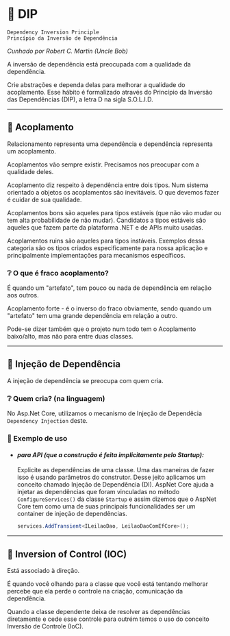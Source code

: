 # 📍 DIP
`Dependency Inversion Principle`<br>
`Princípio da Inversão de Dependência`

*Cunhado por Robert C. Martin (Uncle Bob)*

A inversão de dependência está preocupada com a qualidade da dependência.

Crie abstrações e dependa delas para melhorar a qualidade do acoplamento. Esse hábito é formalizado através do Princípio da Inversão das Dependências (DIP), a letra D na sigla S.O.L.I.D.

---
## 🔹 Acoplamento
Relacionamento representa uma dependência e dependência representa um acoplamento.

Acoplamentos vão sempre existir. 
Precisamos nos preocupar com a qualidade deles. 

Acoplamento diz respeito à dependência entre dois tipos. 
Num sistema orientado a objetos os acoplamentos são inevitáveis. 
O que devemos fazer é cuidar de sua qualidade. 

Acoplamentos bons são aqueles para tipos estáveis (que não vão mudar ou tem alta probabilidade de não mudar). Candidatos a tipos estáveis são aqueles que fazem parte da plataforma .NET e de APIs muito usadas. 

Acoplamentos ruins são aqueles para tipos instáveis. Exemplos dessa categoria são os tipos criados especificamente para nossa aplicação e principalmente implementações para mecanismos específicos.

### ❔ O que é fraco acoplamento?
É quando um "artefato", tem pouco ou nada de dependência em relação aos outros.

Acoplamento forte - é o inverso do fraco obviamente, sendo quando um "artefato" tem uma grande dependência em relação a outro.

Pode-se dizer também que o projeto num todo tem o Acoplamento baixo/alto, mas não para entre duas classes.

---
## 🔹 Injeção de Dependência
A injeção de dependência se preocupa com quem cria.

### ❔ Quem cria? (na linguagem)
No Asp.Net Core, utilizamos o mecanismo de Injeção de Dependêcia `Dependency Injection` deste.

### 👣 Exemplo de uso 
+ #### *para API (que a construção é feita implicitamente pelo Startup):*
    Explicite as dependências de uma classe. 
    Uma das maneiras de fazer isso é usando parâmetros do construtor. 
    Desse jeito aplicamos um conceito chamado Injeção de Dependência (DI). 
    AspNet Core ajuda a injetar as dependências que foram vinculadas no método `ConfigureServices()` da classe `Startup` e assim dizemos que o AspNet Core tem como uma de suas principais funcionalidades ser um container de injeção de dependências.

    ```csharp
    services.AddTransient<ILeilaoDao, LeilaoDaoComEfCore>();
    ```

---
## 🔹 Inversion of Control (IOC)
Está associado à direção.

É quando você olhando para a classe que você está tentando melhorar percebe que ela perde o controle na criação, comunicação da dependência.

Quando a classe dependente deixa de resolver as dependências diretamente e cede esse controle para outrém temos o uso do conceito Inversão de Controle (IoC).